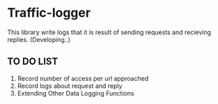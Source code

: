 # Traffic-logger

This library write logs that it is result of sending requests and recieving replies. (Developing..)


## TO DO LIST

1. Record number of access per url approached
2. Record logs about request and reply
3. Extending Other Data Logging Functions
